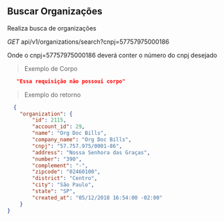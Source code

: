 ## Buscar Organizações

Realiza busca de organizações

<div class="api-endpoint">
  <div class="endpoint-data">
    <i class="label label-get">GET</i>
     api/v1/organizations/search?cnpj=57757975000186
  </div>
</div>

Onde o cnpj=57757975000186 deverá conter o número do cnpj desejado

> Exemplo de Corpo

```json
   "Essa requisição não possoui corpo"
```

> Exemplo do retorno

```json
  {
    "organization": {
        "id": 2115,
        "account_id": 29,
        "name": "Org Doc Bills",
        "company_name": "Org Doc Bills",
        "cnpj": "57.757.975/0001-86",
        "address": "Nossa Senhora das Graças",
        "number": "390",
        "complement": "-",
        "zipcode": "02460100",
        "district": "Centro",
        "city": "São Paulo",
        "state": "SP",
        "created_at": "05/12/2018 16:54:00 -02:00"
    }
}
```